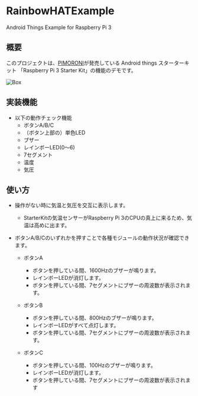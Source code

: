 # RainbowHATExample
Android Things Example for Raspberry Pi 3

## 概要
このプロジェクトは、[PIMORONI](http://pimoroni.com)が発売している Android things スターターキット
「Raspberry Pi 3 Starter Kit」の機能のデモです。

![Box](./images/IMG_0984.JPG)

## 実装機能

- 以下の動作チェック機能
  - ボタンA/B/C
  - （ボタン上部の）単色LED
  - ブザー
  - レインボーLED(0～6)
  - 7セグメント
  - 温度
  - 気圧

## 使い方

- 操作がない時に気温と気圧を交互に表示します。
  - StarterKitの気温センサーがRaspberry Pi 3のCPUの真上に来るため、気温は高めに出ます。
  
- ボタンA/B/Cのいずれかを押すことで各種モジュールの動作状況が確認できます。
  
  - ボタンA
    - ボタンを押している間、1600Hzのブザーが鳴ります。
    - レインボーLEDが消灯します。
    - ボタンを押している間、7セグメントにブザーの周波数が表示されます。
  
  - ボタンB
    - ボタンを押している間、800Hzのブザーが鳴ります。
    - レインボーLEDがすべて点灯します。
    - ボタンを押している間、7セグメントにブザーの周波数が表示されます。
  
  - ボタンC
    - ボタンを押している間、100Hzのブザーが鳴ります。
    - レインボーLEDが消灯します。
    - ボタンを押している間、7セグメントにブザーの周波数が表示されます
